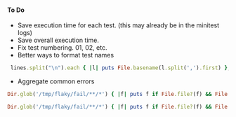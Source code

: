 #### To Do

- Save execution time for each test. (this may already be in the minitest logs)
- Save overall execution time.
- Fix test numbering. 01, 02, etc.
- Better ways to format test names

```ruby
 lines.split("\n").each { |l| puts File.basename(l.split(',').first) }; nil
```

- Aggregate common errors

```ruby
Dir.glob('/tmp/flaky/fail/**/*') { |f| puts f if File.file?(f) && File.readlines(f).to_s.include?('Object.afterWrite') }

Dir.glob('/tmp/flaky/fail/**/*') { |f| puts f if File.file?(f) && File.readlines(f).to_s.include?('target application appears to have died') }
```
